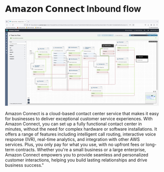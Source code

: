 # 𝗔𝗺𝗮𝘇𝗼𝗻 𝗖𝗼𝗻𝗻𝗲𝗰𝘁 Inbound flow
![alt text](https://github.com/tisanbako/Amazon-connect/blob/main/contact-flow-images/INBOUND-CONTACT-FLOW.png)

Amazon Connect is a cloud-based contact center service that makes it easy for businesses to deliver exceptional 
customer service experiences. With Amazon Connect, you can set up a fully functional contact center in minutes, 
without the need for complex hardware or software installations. It offers a range of features including intelligent 
call routing, interactive voice response (IVR), real-time analytics, and integration with other AWS services. Plus,
you only pay for what you use, with no upfront fees or long-term contracts. Whether you're a small business or a large enterprise, 
Amazon Connect empowers you to provide seamless and personalized customer interactions, helping you build lasting relationships 
and drive business success."

